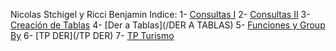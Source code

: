 Nicolas Stchigel y Ricci Benjamin
Indice:
  1- [Consultas I](/CONSULTAS1)
  2- [Consultas II](/CONSULTAS2)
  3- [Creación de Tablas](/CREACIONDETABLAS)
  4- [Der a Tablas](/DER A TABLAS)
  5- [Funciones y Group By](/FUNCIONESYGROUPBY)
  6- [TP DER](/TP DER)
  7- [TP Turismo](/TPTURISMO)
